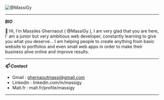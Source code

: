 


![@MassiGy](https://user-images.githubusercontent.com/82173113/159090893-e1694ba6-2a8c-4d2f-85da-71d1e99038c0.png)









---
***BIO***

👋 Hi, I’m Massiles Ghernaout ( @MassiGy ), I am very glad that you are here, I' am a junior but very ambitious web developer, constantly learning to give you what you deserve... I am helping people to create anything from basic website to portfolios and even small web apps in order to make their business alive online and improve results.

---



***📫 Contact***
- Gmail :     ghernaoutmassi@gmail.com
- Linkedin :  linkedin.com/in/massigy
- Malt.fr :   malt.fr/profile/massigy

---

